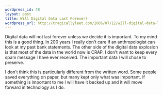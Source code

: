 ```yaml
--- 
wordpress_id: 48
layout: post
title: Will Digital Data Last Forever?
wordpress_url: http://tragicallyleet.com/2006/07/12/will-digital-data-last-forever/
---
```

Digital data will not last forever unless we decide it is important.  To my mind this is a good thing.  In 200 years I really don't care if an anthropologist can look at my past bank statements.  The other side of the digital data explosion is that most of the data in the world now is CRAP.  I don't want to keep every spam message I have ever received. The important data I will chose to preserve.

I don't think this is particularly different from the written word.  Some people saved everything on paper, but many kept only what was important.  If something is important to me I will have it backed up and it will move forward in technology as I do. 
